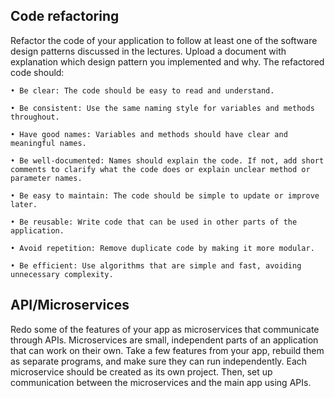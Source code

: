 ## Code refactoring
Refactor the code of your application to follow at least one of the software design patterns
discussed in the lectures. Upload a document with explanation which design pattern you implemented
and why. The refactored code should:


`• Be clear: The code should be easy to read and understand.`

`• Be consistent: Use the same naming style for variables and methods throughout.`

`• Have good names: Variables and methods should have clear and meaningful names.`

`• Be well-documented: Names should explain the code. If not, add short comments to
clarify what the code does or explain unclear method or parameter names.`

`• Be easy to maintain: The code should be simple to update or improve later.`

`• Be reusable: Write code that can be used in other parts of the application.`

`• Avoid repetition: Remove duplicate code by making it more modular.`

`• Be efficient: Use algorithms that are simple and fast, avoiding unnecessary complexity.`

## API/Microservices

Redo some of the features of your app as microservices that communicate through
APIs. Microservices are small, independent parts of an application that can work on their own.
Take a few features from your app, rebuild them as separate programs, and make sure they can
run independently. Each microservice should be created as its own project. Then, set up
communication between the microservices and the main app using APIs.


